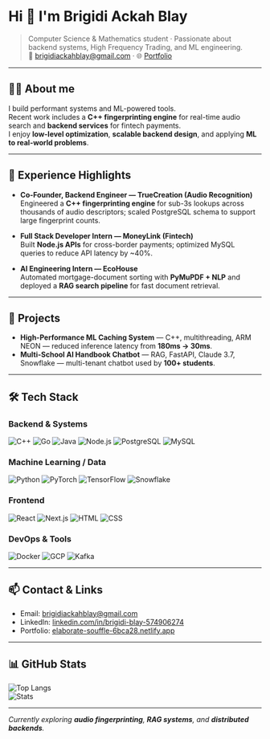 # Hi 👋 I'm Brigidi Ackah Blay

> Computer Science & Mathematics student · Passionate about backend systems, High Frequency Trading, and ML engineering.  
> 📧 brigidiackahblay@gmail.com · 🌐 [Portfolio](https://elaborate-souffle-6bca28.netlify.app/)

---

## 🧑‍💻 About me
I build performant systems and ML-powered tools.  
Recent work includes a **C++ fingerprinting engine** for real-time audio search and **backend services** for fintech payments.  
I enjoy **low-level optimization**, **scalable backend design**, and applying **ML to real-world problems**.

---

## 💼 Experience Highlights
- **Co-Founder, Backend Engineer — TrueCreation (Audio Recognition)**  
  Engineered a **C++ fingerprinting engine** for sub-3s lookups across thousands of audio descriptors; scaled PostgreSQL schema to support large fingerprint counts.

- **Full Stack Developer Intern — MoneyLink (Fintech)**  
  Built **Node.js APIs** for cross-border payments; optimized MySQL queries to reduce API latency by ~40%.

- **AI Engineering Intern — EcoHouse**  
  Automated mortgage-document sorting with **PyMuPDF + NLP** and deployed a **RAG search pipeline** for fast document retrieval.

---

## 🚀 Projects
- **High-Performance ML Caching System** — C++, multithreading, ARM NEON — reduced inference latency from **180ms → 30ms**.  
- **Multi-School AI Handbook Chatbot** — RAG, FastAPI, Claude 3.7, Snowflake — multi-tenant chatbot used by **100+ students**.

---

## 🛠 Tech Stack

### **Backend & Systems**
![C++](https://img.shields.io/badge/C++-00599C?style=flat&logo=c%2B%2B&logoColor=white)
![Go](https://img.shields.io/badge/Go-00ADD8?style=flat&logo=go&logoColor=white)
![Java](https://img.shields.io/badge/Java-007396?style=flat&logo=openjdk&logoColor=white)
![Node.js](https://img.shields.io/badge/Node.js-339933?style=flat&logo=node.js&logoColor=white)
![PostgreSQL](https://img.shields.io/badge/PostgreSQL-4169E1?style=flat&logo=postgresql&logoColor=white)
![MySQL](https://img.shields.io/badge/MySQL-4479A1?style=flat&logo=mysql&logoColor=white)

### **Machine Learning / Data**
![Python](https://img.shields.io/badge/Python-3776AB?style=flat&logo=python&logoColor=white)
![PyTorch](https://img.shields.io/badge/PyTorch-EE4C2C?style=flat&logo=pytorch&logoColor=white)
![TensorFlow](https://img.shields.io/badge/TensorFlow-FF6F00?style=flat&logo=tensorflow&logoColor=white)
![Snowflake](https://img.shields.io/badge/Snowflake-29B5E8?style=flat&logo=snowflake&logoColor=white)

### **Frontend**
![React](https://img.shields.io/badge/React-20232A?style=flat&logo=react&logoColor=61DAFB)
![Next.js](https://img.shields.io/badge/Next.js-000000?style=flat&logo=next.js&logoColor=white)
![HTML](https://img.shields.io/badge/HTML5-E34F26?style=flat&logo=html5&logoColor=white)
![CSS](https://img.shields.io/badge/CSS3-1572B6?style=flat&logo=css3&logoColor=white)

### **DevOps & Tools**
![Docker](https://img.shields.io/badge/Docker-2496ED?style=flat&logo=docker&logoColor=white)
![GCP](https://img.shields.io/badge/Google%20Cloud-4285F4?style=flat&logo=google-cloud&logoColor=white)
![Kafka](https://img.shields.io/badge/Kafka-231F20?style=flat&logo=apache-kafka&logoColor=white)

---

## 📫 Contact & Links
- Email: [brigidiackahblay@gmail.com](mailto:brigidiackahblay@gmail.com)  
- LinkedIn: [linkedin.com/in/brigidi-blay-574906274](https://linkedin.com/in/brigidi-blay-574906274)  
- Portfolio: [elaborate-souffle-6bca28.netlify.app](https://elaborate-souffle-6bca28.netlify.app/)  

---

## 📊 GitHub Stats
![Top Langs](https://github-readme-stats.vercel.app/api/top-langs/?username=blaybrigidi&layout=compact&theme=radical)  
![Stats](https://github-readme-stats.vercel.app/api?username=blaybrigidi&show_icons=true&theme=radical)

---

*Currently exploring **audio fingerprinting**, **RAG systems**, and **distributed backends**.*
